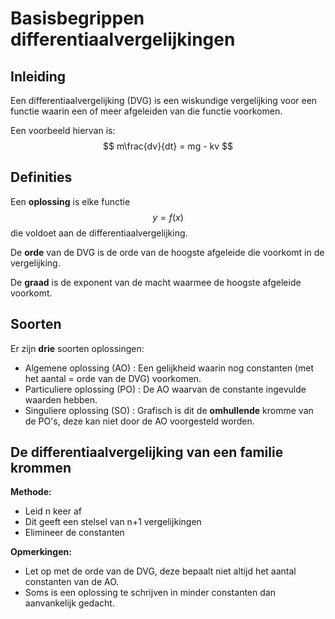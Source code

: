# Basisbegrippen differentiaalvergelijkingen

## Inleiding

Een differentiaalvergelijking (DVG) is een wiskundige vergelijking voor een functie waarin een of meer afgeleiden van die functie voorkomen.

Een voorbeeld hiervan is: $$ m\frac{dv}{dt} = mg - kv $$


## Definities

Een **oplossing** is elke functie $$ y = f(x) $$ die voldoet aan de differentiaalvergelijking.

De **orde** van de DVG is de orde van de hoogste afgeleide die voorkomt in de vergelijking.

De **graad** is de exponent van de macht waarmee de hoogste afgeleide voorkomt.

## Soorten

Er zijn **drie** soorten oplossingen:

- Algemene oplossing (AO) : Een gelijkheid waarin nog constanten (met het aantal = orde van de DVG) voorkomen.
- Particuliere oplossing (PO) : De AO waarvan de constante ingevulde waarden hebben.
- Singuliere oplossing (SO) : Grafisch is dit de **omhullende** kromme van de PO's, deze kan niet door de AO voorgesteld worden.
 
 ## De differentiaalvergelijking van een familie krommen

 **Methode:**

 - Leid n keer af
 - Dit geeft een stelsel van n+1 vergelijkingen 
 - Elimineer de constanten

 **Opmerkingen:**

 - Let op met de orde van de DVG, deze bepaalt niet altijd het aantal constanten van de AO.
 - Soms is een oplossing te schrijven in minder constanten dan aanvankelijk gedacht. 